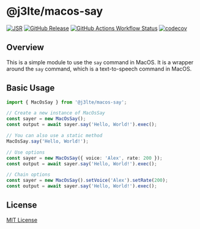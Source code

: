 # @j3lte/macos-say

[![JSR](https://jsr.io/badges/@j3lte/macos-say)](https://jsr.io/@j3lte/macos-say)
[![GitHub Release](https://img.shields.io/github/v/release/j3lte/macos-say)](https://github.com/j3lte/macos-say/releases/latest)
[![GitHub Actions Workflow Status](https://img.shields.io/github/actions/workflow/status/j3lte/macos-say/ci.yml)](https://github.com/j3lte/macos-say/actions)
[![codecov](https://codecov.io/gh/j3lte/macos-say/graph/badge.svg?token=153r6NsbQw)](https://codecov.io/gh/j3lte/macos-say)

## Overview

This is a simple module to use the `say` command in MacOS. It is a wrapper around the `say` command, which is a text-to-speech command in MacOS.

## Basic Usage

```typescript
import { MacOsSay } from '@j3lte/macos-say';

// Create a new instance of MacOsSay
const sayer = new MacOsSay();
const output = await sayer.say('Hello, World!').exec();

// You can also use a static method
MacOsSay.say('Hello, World!');

// Use options
const sayer = new MacOsSay({ voice: 'Alex', rate: 200 });
const output = await sayer.say('Hello, World!').exec();

// Chain options
const sayer = new MacOsSay().setVoice('Alex').setRate(200);
const output = await sayer.say('Hello, World!').exec();
```

## License

[MIT License](./LICENSE.md)
